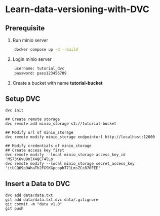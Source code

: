 # Learn-data-versioning-with-DVC

## Prerequisite
1. Run minio server
```bash
    docker compose up -d --build
```
2. Login minio server
```bash
    username: tutorial_dvc
    password: pass123456789
```
3. Create a bucket with name **tutorial-bucket**

## Setup DVC
```
dvc init

## Create remote storage
dvc remote add minio_storage s3://tutorial-bucket

## Modify url of minio_storage
dvc remote modify minio_storage endpointurl http://localhost:12000

## Modify credentials of minio_storage
## Create access key first
dvc remote modify --local minio_storage access_key_id 'MS73K6vU9nlX4QCT4lLo'
dvc remote modify --local minio_storage secret_access_key 'itUCQ69p9AhaTh2FGSKGpcophT71LmsZCc870FEE'

```

## Insert a Data to DVC
```
dvc add data/data.txt
git add data/data.txt.dvc data/.gitignore
git commit -m "data v1.0"
git push
```
